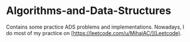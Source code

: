 # Algorithms-and-Data-Structures

Contains some practice ADS problems and implementations.
Nowadays, I do most of my practice on [https://leetcode.com/u/MihaiAC/](Leetcode). 
